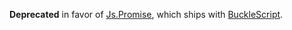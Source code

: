 
**Deprecated** in favor of [Js.Promise](https://bloomberg.github.io/bucklescript/api/Js_promise.html), which ships with [BuckleScript](https://github.com/bloomberg/bucklescript).
